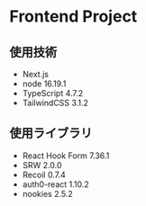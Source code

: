 # Frontend Project

## 使用技術

- Next.js
- node 16.19.1
- TypeScript 4.7.2
- TailwindCSS 3.1.2

## 使用ライブラリ

- React Hook Form 7.36.1
- SRW 2.0.0
- Recoil 0.7.4
- auth0-react 1.10.2
- nookies 2.5.2
